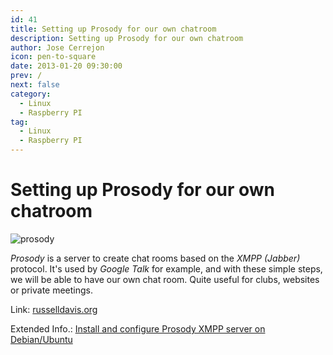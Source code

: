 ```yaml
---
id: 41
title: Setting up Prosody for our own chatroom
description: Setting up Prosody for our own chatroom
author: Jose Cerrejon
icon: pen-to-square
date: 2013-01-20 09:30:00
prev: /
next: false
category:
  - Linux
  - Raspberry PI
tag:
  - Linux
  - Raspberry PI
---
```


# Setting up Prosody for our own chatroom

![prosody](/images/prosody.jpg)

*Prosody* is a server to create chat rooms based on the *XMPP (Jabber)* protocol. It's used by *Google Talk* for example, and with these simple steps, we will be able to have our own chat room. Quite useful for clubs, websites or private meetings.

Link: [russelldavis.org](http://russelldavis.org/2013/01/18/setting-up-prosody-on-the-raspberry-pi-for-house-apartment-secret-club-house-wide-chatroom/)

Extended Info.: [Install and configure Prosody XMPP server on Debian/Ubuntu ](http://www.techytalk.info/install-configure-prosody-xmpp-jabber-server-on-debian-ubuntu-linux/)
